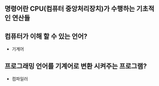 ## 명령어란 CPU(컴퓨터 중앙처리장치)가 수행하는 기초적인 연산들

## 컴퓨터가 이해 할 수 있는 언어?
- 기계어

## 프로그래밍 언어를 기계어로 변환 시켜주는 프로그램?
- 컴파일러

##
